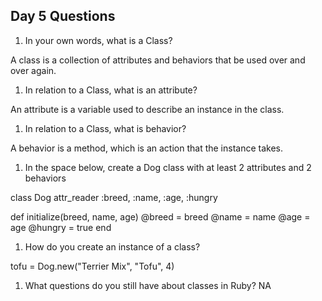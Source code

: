 ## Day 5 Questions

1. In your own words, what is a Class?

A class is a collection of attributes and behaviors that be used over and over again.

1. In relation to a Class, what is an attribute?

An attribute is a variable used to describe an instance in the class.

1. In relation to a Class, what is behavior?

A behavior is a method, which is an action that the instance takes.

1. In the space below, create a Dog class with at least 2 attributes and 2 behaviors

class Dog
  attr_reader :breed, :name, :age, :hungry

  def initialize(breed, name, age)
    @breed  = breed
    @name   = name
    @age    = age
    @hungry = true
  end

1. How do you create an instance of a class?

tofu = Dog.new("Terrier Mix", "Tofu", 4)

1. What questions do you still have about classes in Ruby?
NA
